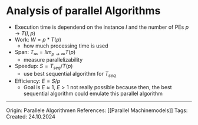# Analysis of parallel Algorithms

- Execution time is dependend on the instance $I$ and the number of PEs $p$ -> $T(I,p)$
- Work: $W = p * T(p)$
	-  how much processing time is used 
- Span: $T_\infty = lim_{p \rightarrow \infty} T(p)$ 
	- measure parallelizability
- Speedup: $S = T_{seq} / T(p)$
	- use best sequential algorithm for $T_{seq}$
- Efficiency: $E = S/p$
	- Goal is $E \approx 1$, $E > 1$ not really possible because then, the best sequential algorithm could emulate this parallel algorithm

---

Origin: Parallele Algorithmen
References: [[Parallel Machinemodels]]
Tags: 
Created: 24.10.2024

